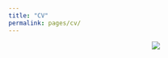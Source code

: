 ```yaml
---
title: "CV"
permalink: pages/cv/
---
```


<figure style="width: 100%; display: flex; justify-content: center;">
  <img src="{{ site.url }}{{ site.baseurl }}/assets/images/automation_cv.png">
</figure>
